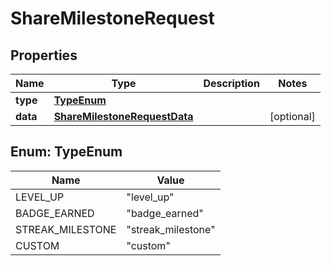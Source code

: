 

# ShareMilestoneRequest


## Properties

| Name | Type | Description | Notes |
|------------ | ------------- | ------------- | -------------|
|**type** | [**TypeEnum**](#TypeEnum) |  |  |
|**data** | [**ShareMilestoneRequestData**](ShareMilestoneRequestData.md) |  |  [optional] |



## Enum: TypeEnum

| Name | Value |
|---- | -----|
| LEVEL_UP | &quot;level_up&quot; |
| BADGE_EARNED | &quot;badge_earned&quot; |
| STREAK_MILESTONE | &quot;streak_milestone&quot; |
| CUSTOM | &quot;custom&quot; |



